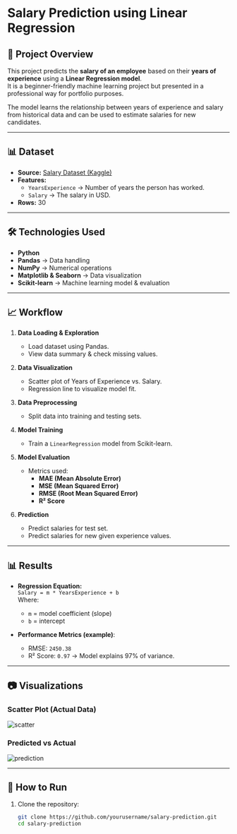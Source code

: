 # Salary Prediction using Linear Regression

## 📌 Project Overview
This project predicts the **salary of an employee** based on their **years of experience** using a **Linear Regression model**.  
It is a beginner-friendly machine learning project but presented in a professional way for portfolio purposes.  

The model learns the relationship between years of experience and salary from historical data and can be used to estimate salaries for new candidates.

---

## 📊 Dataset
- **Source:** [Salary Dataset (Kaggle)](https://www.kaggle.com/datasets/abhishek14398/salary-dataset-simple-linear-regression)
- **Features:**
  - `YearsExperience` → Number of years the person has worked.
  - `Salary` → The salary in USD.
- **Rows:** 30

---

## 🛠️ Technologies Used
- **Python**
- **Pandas** → Data handling
- **NumPy** → Numerical operations
- **Matplotlib & Seaborn** → Data visualization
- **Scikit-learn** → Machine learning model & evaluation

---

## 📈 Workflow
1. **Data Loading & Exploration**  
   - Load dataset using Pandas.
   - View data summary & check missing values.

2. **Data Visualization**  
   - Scatter plot of Years of Experience vs. Salary.
   - Regression line to visualize model fit.

3. **Data Preprocessing**  
   - Split data into training and testing sets.

4. **Model Training**  
   - Train a `LinearRegression` model from Scikit-learn.

5. **Model Evaluation**  
   - Metrics used:
     - **MAE (Mean Absolute Error)**
     - **MSE (Mean Squared Error)**
     - **RMSE (Root Mean Squared Error)**
     - **R² Score**

6. **Prediction**  
   - Predict salaries for test set.
   - Predict salaries for new given experience values.

---

## 📊 Results
- **Regression Equation:**  
  `Salary = m * YearsExperience + b`  
  Where:
  - `m` = model coefficient (slope)
  - `b` = intercept

- **Performance Metrics (example)**:
  - RMSE: `2450.38`
  - R² Score: `0.97` → Model explains 97% of variance.

---

## 📷 Visualizations
### Scatter Plot (Actual Data)
![scatter](images/scatter_plot.png)

### Predicted vs Actual
![prediction](images/prediction_plot.png)

---

## 🚀 How to Run
1. Clone the repository:
   ```bash
   git clone https://github.com/yourusername/salary-prediction.git
   cd salary-prediction
